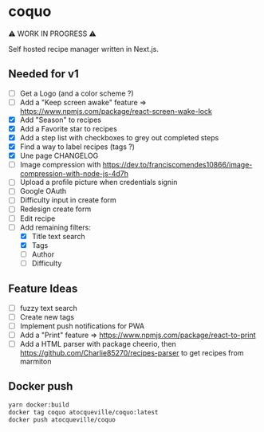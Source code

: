 # coquo

⚠️ WORK IN PROGRESS ⚠️

Self hosted recipe manager written in Next.js.

## Needed for v1

- [ ] Get a Logo (and a color scheme ?)
- [ ] Add a "Keep screen awake" feature => https://www.npmjs.com/package/react-screen-wake-lock
- [x] Add "Season" to recipes
- [x] Add a Favorite star to recipes
- [x] Add a step list with checkboxes to grey out completed steps
- [x] Find a way to label recipes (tags ?)
- [x] Une page CHANGELOG
- [ ] Image compression with https://dev.to/franciscomendes10866/image-compression-with-node-js-4d7h
- [ ] Upload a profile picture when credentials signin
- [ ] Google OAuth
- [ ] Difficulty input in create form
- [ ] Redesign create form
- [ ] Edit recipe
- [ ] Add remaining filters:
  - [x] Title text search
  - [x] Tags
  - [ ] Author
  - [ ] Difficulty

## Feature Ideas
- [ ] fuzzy text search
- [ ] Create new tags
- [ ] Implement push notifications for PWA
- [ ] Add a "Print" feature => https://www.npmjs.com/package/react-to-print
- [ ] Add a HTML parser with package cheerio, then https://github.com/Charlie85270/recipes-parser to get recipes from marmiton

## Docker push

```bash
yarn docker:build
docker tag coquo atocqueville/coquo:latest
docker push atocqueville/coquo
```
